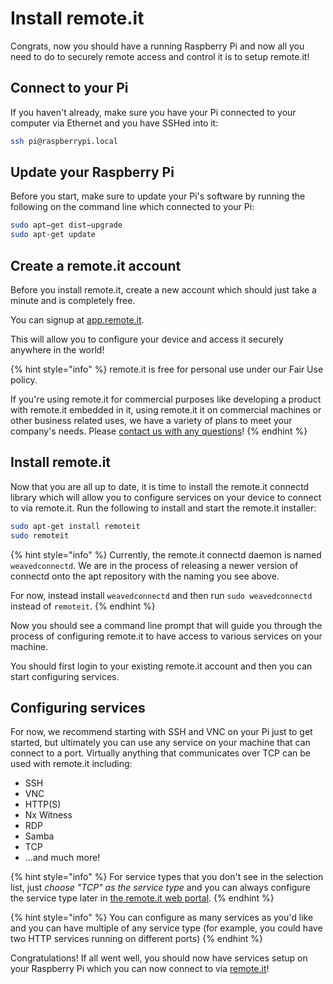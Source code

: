 # Install remote.it

Congrats, now you should have a running Raspberry Pi and now all you need to do to securely remote access and control it is to setup remote.it!

## Connect to your Pi

If you haven't already, make sure you have your Pi connected to your computer via Ethernet and you have SSHed into it:

```bash
ssh pi@raspberrypi.local
```

## Update your Raspberry Pi

Before you start, make sure to update your Pi's software by running the following on the command line which connected to your Pi:

```bash
sudo apt−get dist−upgrade
sudo apt-get update
```

## Create a remote.it account

Before you install remote.it, create a new account which should just take a minute and is completely free. 

You can signup at [app.remote.it](https://app.remote.it).

This will allow you to configure your device and access it securely anywhere in the world!

{% hint style="info" %}
remote.it is free for personal use under our Fair Use policy. 

If you're using remote.it for commercial purposes like developing a product with remote.it embedded in it, using remote.it it on commercial machines or other business related uses, we have a variety of plans to meet your company's needs. Please [contact us with any questions](https://remot3it.zendesk.com)!
{% endhint %}

## Install remote.it

Now that you are all up to date, it is time to install the remote.it connectd library which will allow you to configure services on your device to connect to via remote.it. Run the following to install and start the remote.it installer:

```bash
sudo apt-get install remoteit
sudo remoteit
```

{% hint style="info" %}
Currently, the remote.it connectd daemon is named `weavedconnectd`. We are in the process of releasing a newer version of connectd onto the apt repository with the naming you see above.

For now, instead install `weavedconnectd` and then run `sudo weavedconnectd` instead of `remoteit`.
{% endhint %}

Now you should see a command line prompt that will guide you through the process of configuring remote.it to have access to various services on your machine.

You should first login to your existing remote.it account and then you can start configuring services.

## Configuring services

For now, we recommend starting with SSH and VNC on your Pi just to get started, but ultimately you can use any service on your machine that can connect to a port. Virtually anything that communicates over TCP can be used with remote.it including:

* SSH
* VNC
* HTTP\(S\)
* Nx Witness
* RDP
* Samba
* TCP
* ...and much more!

{% hint style="info" %}
For service types that you don't see in the selection list, just _choose "TCP" as the service type_ and you can always configure the service type later in [the remote.it web portal](https://app.remote.it).
{% endhint %}

{% hint style="info" %}
You can configure as many services as you'd like and you can have multiple of any service type \(for example, you could have two HTTP services running on different ports\)
{% endhint %}

Congratulations! If all went well, you should now have services setup on your Raspberry Pi which you can now connect to via [remote.it](https://app.remote.it)!


